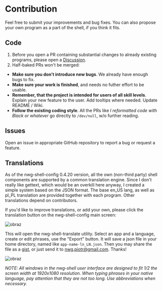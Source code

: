 # Contribution

Feel free to submit your improvements and bug fixes. You can also propose your own program as a part of the shell, if you think it fits.

## Code

1. Before you open a PR containing substantial changes to already existing programs, please open a [Discussion](https://github.com/nwg-piotr/nwg-shell/discussions).
2. Half-baked PRs won't be merged: 

- **Make sure you don't introduce new bugs**. We already have enough bugs to fix.
- **Make sure your work is finished**, and needs no futher effort to be usable.
- **Remember, that the project is intended for users of all skill levels**. Explain your new feature to the user. Add tooltips where needed. Update README / Wiki.
- **Follow the existing coding style**. All the PRs like _I reformatted code with Black or whatever_ go directly to `/dev/null`, w/o further reading.

## Issues

Open an issue in appropriate GitHub repository to report a bug or request a feature.

## Translations

As of the nwg-shell-config 0.4.20 version, all the own (non-third party) shell components are supported by a common translation engine.
Since I don't really like gettext, which would be an overkill here anyway, I created a simple system based on the JSON format.
The base en_US lang, as well as pl_PL translation are provided together with each program. Other translations depend on contributors.

If you'd like to improve translations, or add your own, please click the translation button on the nwg-shell-config main screen:

![obraz](https://user-images.githubusercontent.com/20579136/224201486-2bf13d81-7b59-4df2-a7b8-e73e19144584.png)

This will open the nwg-shell-translate utility. Select an app and a language, create or edit phrases, use the "Export" button.
It will save a json file in your home directory, named like `app-name-ln_LN.json`. Then you may share the file as a [gist](https://gist.github.com),
or just send it to nwg.piotr@gmail.com. Thanks!

![obraz](https://user-images.githubusercontent.com/20579136/224203217-095ca616-9bdb-4957-b02c-f1ce521ee043.png)

*NOTE: All windows in the nwg-shell user interface are designed to fit 1/2 the screen width at 1920x1080 resolution. When typing phrases in your native language, pay attention that they are not too long. Use abbreviations when necessary.*
